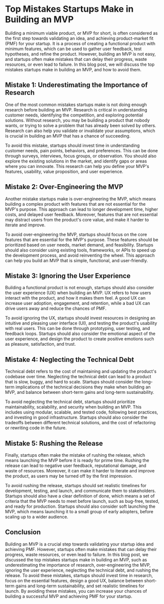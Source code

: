 # Top Mistakes Startups Make in Building an MVP

Building a minimum viable product, or MVP for short, is often considered as the first step towards validating an idea, and achieving product-market fit (PMF) for your startup. It is a process of creating a functional product with minimum features, which can be used to gather user feedback, test hypotheses, and refine the product. However, building an MVP is not easy, and startups often make mistakes that can delay their progress, waste resources, or even lead to failure. In this blog post, we will discuss the top mistakes startups make in building an MVP, and how to avoid them.

## Mistake 1: Underestimating the Importance of Research

One of the most common mistakes startups make is not doing enough research before building an MVP. Research is critical in understanding customer needs, identifying the competition, and exploring potential solutions. Without research, you may be building a product that nobody wants, or trying to solve a problem that has already been solved by others. Research can also help you validate or invalidate your assumptions, which is crucial in building an MVP that has a chance of succeeding.

To avoid this mistake, startups should invest time in understanding customer needs, pain points, behaviors, and preferences. This can be done through surveys, interviews, focus groups, or observation. You should also explore the existing solutions in the market, and identify gaps or areas where you can innovate. This research can help you define your MVP's features, usability, value proposition, and user experience.

## Mistake 2: Over-Engineering the MVP

Another mistake startups make is over-engineering the MVP, which means building a complex product with features that are not essential for the MVP's purpose. This approach can lead to longer development time, higher costs, and delayed user feedback. Moreover, features that are not essential may distract users from the product's core value, and make it harder to iterate and improve.

To avoid over-engineering the MVP, startups should focus on the core features that are essential for the MVP's purpose. These features should be prioritized based on user needs, market demand, and feasibility. Startups should also consider using existing tools, frameworks, or APIs to speed up the development process, and avoid reinventing the wheel. This approach can help you build an MVP that is simple, functional, and user-friendly.

## Mistake 3: Ignoring the User Experience

Building a functional product is not enough, startups should also consider the user experience (UX) when building an MVP. UX refers to how users interact with the product, and how it makes them feel. A good UX can increase user adoption, engagement, and retention, while a bad UX can drive users away and reduce the chances of PMF.

To avoid ignoring the UX, startups should invest resources in designing an intuitive and pleasing user interface (UI), and testing the product's usability with real users. This can be done through prototyping, user testing, and feedback loops. Startups should also consider the emotional aspect of the user experience, and design the product to create positive emotions such as pleasure, satisfaction, and trust.

## Mistake 4: Neglecting the Technical Debt

Technical debt refers to the cost of maintaining and updating the product's codebase over time. Neglecting the technical debt can lead to a product that is slow, buggy, and hard to scale. Startups should consider the long-term implications of the technical decisions they make when building an MVP, and balance between short-term gains and long-term sustainability.

To avoid neglecting the technical debt, startups should prioritize maintainability, scalability, and security when building an MVP. This includes using modular, scalable, and tested code, following best practices, and investing in good infrastructure. Startups should also consider the tradeoffs between different technical solutions, and the cost of refactoring or rewriting code in the future.

## Mistake 5: Rushing the Release

Finally, startups often make the mistake of rushing the release, which means launching the MVP before it is ready for prime time. Rushing the release can lead to negative user feedback, reputational damage, and waste of resources. Moreover, it can make it harder to iterate and improve the product, as users may be turned off by the first impression.

To avoid rushing the release, startups should set realistic timelines for development, testing, and launch, and communicate them to stakeholders. Startups should also have a clear definition of done, which means a set of criteria that the MVP needs to meet before launch, such as bug-free, tested, and ready for production. Startups should also consider soft launching the MVP, which means launching it to a small group of early adopters, before scaling up to a wider audience.

## Conclusion

Building an MVP is a crucial step towards validating your startup idea and achieving PMF. However, startups often make mistakes that can delay their progress, waste resources, or even lead to failure. In this blog post, we discussed the top mistakes startups make in building an MVP, such as underestimating the importance of research, over-engineering the MVP, ignoring the user experience, neglecting the technical debt, and rushing the release. To avoid these mistakes, startups should invest time in research, focus on the essential features, design a good UX, balance between short-term gains and long-term sustainability, and set realistic timelines for launch. By avoiding these mistakes, you can increase your chances of building a successful MVP and achieving PMF for your startup.